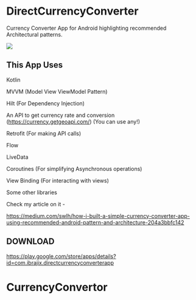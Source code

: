 # DirectCurrencyConverter
Currency Converter App for Android highlighting recommended Architectural patterns.


<img src="https://miro.medium.com/max/1400/1*VyerXSttKlWek9Kub8HoTA.png" > 

## This App Uses

Kotlin

MVVM (Model View ViewModel Pattern)

Hilt (For Dependency Injection)

An API to get currency rate and conversion (https://currency.getgeoapi.com/) (You can use any!)

Retrofit (For making API calls)

Flow

LiveData

Coroutines (For simplifying Asynchronous operations)

View Binding (For interacting with views)

Some other libraries

Check my article on it -

https://medium.com/swlh/how-i-built-a-simple-currency-converter-app-using-recommended-android-pattern-and-architecture-204a3bbfc142


## DOWNLOAD

https://play.google.com/store/apps/details?id=com.ibrajix.directcurrencyconverterapp
# CurrencyConvertor
